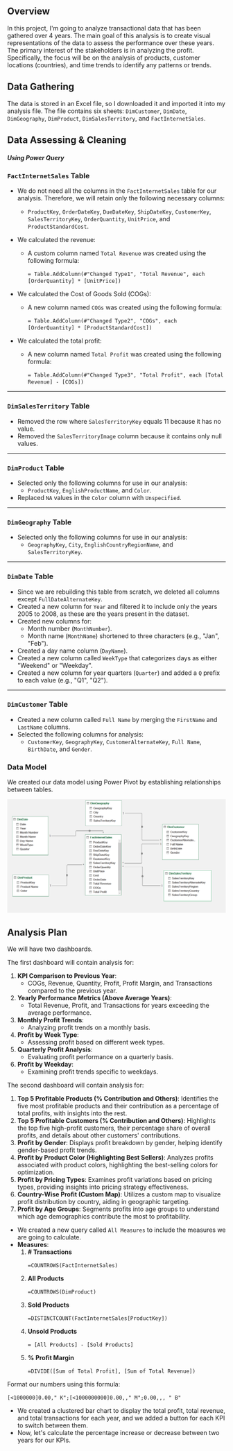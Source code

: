 ## Overview
In this project, I'm going to analyze transactional data that has been gathered over 4 years. The main goal of this analysis is to create visual representations of the data to assess the performance over these years. The primary interest of the stakeholders is in analyzing the profit. Specifically, the focus will be on the analysis of products, customer locations (countries), and time trends to identify any patterns or trends.

## Data Gathering
The data is stored in an Excel file, so I downloaded it and imported it into my analysis file. The file contains six sheets: `DimCustomer`, `DimDate`, `DimGeography`, `DimProduct`, `DimSalesTerritory`, and `FactInternetSales`.

## Data Assessing & Cleaning  
##### Using **Power Query**

### `FactInternetSales` Table
- We do not need all the columns in the `FactInternetSales` table for our analysis. Therefore, we will retain only the following necessary columns:  
  - `ProductKey`, `OrderDateKey`, `DueDateKey`, `ShipDateKey`, `CustomerKey`, `SalesTerritoryKey`, `OrderQuantity`, `UnitPrice`, and `ProductStandardCost`.

- We calculated the revenue:  
  - A custom column named `Total Revenue` was created using the following formula:  
    ```powerquery
    = Table.AddColumn(#"Changed Type1", "Total Revenue", each [OrderQuantity] * [UnitPrice])
    ```

- We calculated the Cost of Goods Sold (COGs):  
  - A new column named `COGs` was created using the following formula:  
    ```powerquery
    = Table.AddColumn(#"Changed Type2", "COGs", each [OrderQuantity] * [ProductStandardCost])
    ```

- We calculated the total profit:  
  - A new column named `Total Profit` was created using the following formula:  
    ```powerquery
    = Table.AddColumn(#"Changed Type3", "Total Profit", each [Total Revenue] - [COGs])
    ```

---

### `DimSalesTerritory` Table
- Removed the row where `SalesTerritoryKey` equals 11 because it has no value.
- Removed the `SalesTerritoryImage` column because it contains only null values.

---

### `DimProduct` Table
- Selected only the following columns for use in our analysis:  
  - `ProductKey`, `EnglishProductName`, and `Color`.
- Replaced `NA` values in the `Color` column with `Unspecified`.

---

### `DimGeography` Table
- Selected only the following columns for use in our analysis:  
  - `GeographyKey`, `City`, `EnglishCountryRegionName`, and `SalesTerritoryKey`.

---

### `DimDate` Table
- Since we are rebuilding this table from scratch, we deleted all columns except `FullDateAlternateKey`.
- Created a new column for `Year` and filtered it to include only the years 2005 to 2008, as these are the years present in the dataset.
- Created new columns for:
  - Month number (`MonthNumber`).
  - Month name (`MonthName`) shortened to three characters (e.g., "Jan", "Feb").
- Created a day name column (`DayName`).
- Created a new column called `WeekType` that categorizes days as either "Weekend" or "Weekday".
- Created a new column for year quarters (`Quarter`) and added a `Q` prefix to each value (e.g., "Q1", "Q2").

---

### `DimCustomer` Table
- Created a new column called `Full Name` by merging the `FirstName` and `LastName` columns.
- Selected the following columns for analysis:  
  - `CustomerKey`, `GeographyKey`, `CustomerAlternateKey`, `Full Name`, `BirthDate`, and `Gender`.

### Data Model
We created our data model using Power Pivot by establishing relationships between tables.

![image.png](Data%20Model/73cf451c-41b8-4f11-98d9-4d42f3a57758.png)

## Analysis Plan  
We will have two dashboards.  

The first dashboard will contain analysis for:  
1. **KPI Comparison to Previous Year**:  
    - COGs, Revenue, Quantity, Profit, Profit Margin, and Transactions compared to the previous year.  
2. **Yearly Performance Metrics (Above Average Years)**:  
    - Total Revenue, Profit, and Transactions for years exceeding the average performance.  
3. **Monthly Profit Trends**:  
    - Analyzing profit trends on a monthly basis.  
4. **Profit by Week Type**:  
    - Assessing profit based on different week types.  
5. **Quarterly Profit Analysis**:  
    - Evaluating profit performance on a quarterly basis.  
6. **Profit by Weekday**:  
    - Examining profit trends specific to weekdays.  

The second dashboard will contain analysis for:  
1. **Top 5 Profitable Products (% Contribution and Others)**: Identifies the five most profitable products and their contribution as a percentage of total profits, with insights into the rest.  
2. **Top 5 Profitable Customers (% Contribution and Others)**: Highlights the top five high-profit customers, their percentage share of overall profits, and details about other customers' contributions.  
3. **Profit by Gender**: Displays profit breakdown by gender, helping identify gender-based profit trends.  
4. **Profit by Product Color (Highlighting Best Sellers)**: Analyzes profits associated with product colors, highlighting the best-selling colors for optimization.  
5. **Profit by Pricing Types**: Examines profit variations based on pricing types, providing insights into pricing strategy effectiveness.  
6. **Country-Wise Profit (Custom Map)**: Utilizes a custom map to visualize profit distribution by country, aiding in geographic targeting.  
7. **Profit by Age Groups**: Segments profits into age groups to understand which age demographics contribute the most to profitability.  

- We created a new query called `All Measures` to include the measures we are going to calculate.  
- **Measures**:  
    1. **\# Transactions**  
          ```
          =COUNTROWS(FactInternetSales)  
          ```  
    2. **All Products**  
          ```
          =COUNTROWS(DimProduct)  
          ```  
    3. **Sold Products**  
          ```
          =DISTINCTCOUNT(FactInternetSales[ProductKey])  
          ```  
    4. **Unsold Products**  
          ```
          = [All Products] - [Sold Products]  
          ```  
    5. **% Profit Margin**  
          ```
          =DIVIDE([Sum of Total Profit], [Sum of Total Revenue])  
          ```  

Format our numbers using this formula:  
```
[<1000000]0.00," K";[<1000000000]0.00,," M";0.00,,, " B"  
```  


- We created a clustered bar chart to display the total profit, total revenue, and total transactions for each year, and we added a button for each KPI to switch between them.
- Now, let's calculate the percentage increase or decrease between two years for our KPIs.
